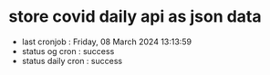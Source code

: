 # store covid daily api as json data

- last cronjob : Friday, 08 March 2024 13:13:59
- status og cron : success
- status daily cron : success
      
      